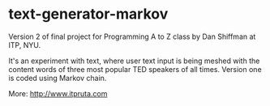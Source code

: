 # text-generator-markov

Version 2 of final project for Programming A to Z class by Dan Shiffman at ITP, NYU.

It's an experiment with text, where user text input is being meshed with the content words of three most popular TED speakers of all times.
Version one is coded using Markov chain.

More: http://www.itpruta.com
 
